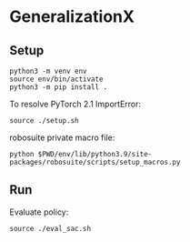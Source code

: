 # GeneralizationX

## Setup
```
python3 -m venv env
source env/bin/activate
python3 -m pip install .
```

To resolve PyTorch 2.1 ImportError:
```
source ./setup.sh
```

robosuite private macro file:
```
python $PWD/env/lib/python3.9/site-packages/robosuite/scripts/setup_macros.py
```

## Run
Evaluate policy:
```
source ./eval_sac.sh
```